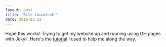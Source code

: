 ```yaml
---
layout: post
title: "Site Launched!"
date: 2016-05-22
---
```


Hope this works! Trying to get my website up and running using GH pages with Jekyll. Here's the [tutorial](http://jmcglone.com/guides/github-pages/) I used to help me along the way.
